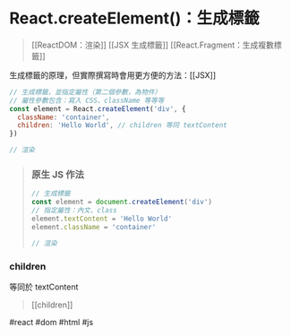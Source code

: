 # React.createElement()：生成標籤
>[[ReactDOM：渲染]]
>[[JSX 生成標籤]]
>[[React.Fragment：生成複數標籤]]

生成標籤的原理，但實際撰寫時會用更方便的方法：[[JSX]]

```js
// 生成標籤，並指定屬性（第二個參數，為物件）
// 屬性參數包含：寫入 CSS、className 等等等
const element = React.createElement('div', {
  className: 'container',
  children: 'Hello World', // children 等同 textContent
})

// 渲染
```
>### 原生 JS 作法
>```js
>// 生成標籤
>const element = document.createElement('div')
>// 指定屬性：內文、class 
>element.textContent = 'Hello World'
>element.className = 'container'
>
>// 渲染
>```
### children
等同於 textContent
>[[children]]


#react #dom #html #js